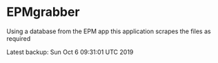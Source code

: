 # EPMgrabber
Using a database from the EPM app this application scrapes the files as required


Latest backup: Sun Oct 6 09:31:01 UTC 2019
